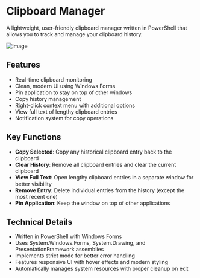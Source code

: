 # Clipboard Manager

A lightweight, user-friendly clipboard manager written in PowerShell that allows you to track and manage your clipboard history.

![image](https://github.com/user-attachments/assets/cb062938-e476-43e7-9ad0-12f8d54ea9ef)


## Features

- Real-time clipboard monitoring
- Clean, modern UI using Windows Forms
- Pin application to stay on top of other windows
- Copy history management
- Right-click context menu with additional options
- View full text of lengthy clipboard entries
- Notification system for copy operations

## Key Functions

- **Copy Selected**: Copy any historical clipboard entry back to the clipboard
- **Clear History**: Remove all clipboard entries and clear the current clipboard
- **View Full Text**: Open lengthy clipboard entries in a separate window for better visibility
- **Remove Entry**: Delete individual entries from the history (except the most recent one)
- **Pin Application**: Keep the window on top of other applications

## Technical Details

- Written in PowerShell with Windows Forms
- Uses System.Windows.Forms, System.Drawing, and PresentationFramework assemblies
- Implements strict mode for better error handling
- Features responsive UI with hover effects and modern styling
- Automatically manages system resources with proper cleanup on exit
